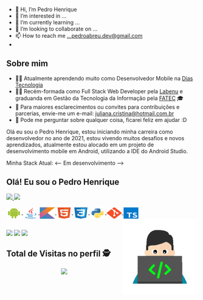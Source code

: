 - 👋 Hi, I’m Pedro Henrique
- 👀 I’m interested in ...
- 🌱 I’m currently learning ...
- 💞️ I’m looking to collaborate on ...
- 📫 How to reach me ...pedroabreu.dev@gmail.com
-

## Sobre mim

- 🐱‍💻 Atualmente aprendendo muito como Desenvolvedor Mobile na [Dias Tecnologia](https://www.diastecnologia.com.br/)
- 👩‍💻 Recém-formada como Full Stack Web Developer pela [Labenu](https://www.labenu.com.br/) e graduanda em Gestão da Tecnologia da Informação pela [FATEC](http://www.fatecguaratingueta.edu.br/nportal/) 🎓
- 💌 Para maiores esclarecimentos ou convites para contribuições e parcerias, envie-me um e-mail: juliana.cristina@hotmail.com.br
- 💬 Pode me perguntar sobre qualquer coisa, ficarei feliz em ajudar :D


Olá eu sou o Pedro Henrique, estou iniciando minha carreira como desenvolvedor no ano de 2021, estou vivendo muitos desafios e novos aprendizados, atualmente estou alocado em um projeto de desenvolvimento mobile em Android, utilizando a IDE do Android Studio.

Minha Stack Atual:
<-- Em desenvolvimento -->

## Olá! Eu sou o Pedro Henrique
 <div>
  <a href="https://github.com/pedroabreudev">
  <img height="180em" src="https://github-readme-stats.vercel.app/api?username=pedroabreudev&show_icons=true&theme=white&include_all_commits=true&count_private=true"/>
  <img height="180em" src="https://github-readme-stats.vercel.app/api/top-langs/?username=pedroabreudev&layout=compact&langs_count=7&theme=white"/>
</div>
  
<div style="display: inline_block"><br>
  <img align="center" alt="Pedro-Android" height="30" width="40" src="https://raw.githubusercontent.com/devicons/devicon/master/icons/android/android-original.svg">
  <img align="center" alt="Pedro-Java" height="30" width="40" src="https://raw.githubusercontent.com/devicons/devicon/master/icons/java/java-original.svg">  
  <img align="center" alt="Pedro-Kotlin" height="30" width="40" src="https://raw.githubusercontent.com/devicons/devicon/master/icons/kotlin/kotlin-original.svg">
  <img align="center" alt="Pedro-HTML" height="30" width="40" src="https://raw.githubusercontent.com/devicons/devicon/master/icons/html5/html5-original.svg">
  <img align="center" alt="Pedro-CSS" height="30" width="40" src="https://raw.githubusercontent.com/devicons/devicon/master/icons/css3/css3-original.svg">
  <img align="center" alt="Pedro-Python" height="30" width="40" src="https://raw.githubusercontent.com/devicons/devicon/master/icons/python/python-original.svg">
  <img align="center" alt="Pedro-Git" height="30" width="40" src="https://raw.githubusercontent.com/devicons/devicon/master/icons/git/git-original.svg">
 <img align="center" alt="Pedro-Git" height="30" width="40" src="https://raw.githubusercontent.com/devicons/devicon/master/icons/typescript/typescript-original.svg">
  <img align="right" alt="Pedro Henrique GIF" height="200" width="200" src="https://github.com/pedroabreudev/pedroabreudev/blob/main/pedroabreudev%20250x250.gif">
</div>
  
##

<div> 
<!--- <a href="https://www.youtube.com/channel/UC_-uuuZbY0AAt9CViNzvc-Q" target="_blank"><img src="https://img.shields.io/badge/YouTube-FF0000?style=for-the-badge&logo=youtube&logoColor=white" target="_blank"></a>--->
<!---<a href="https://www.twitch.tv/lpedrohl" target="_blank"><img src="https://img.shields.io/badge/Twitch-9146FF?style=for-the-badge&logo=twitch&logoColor=white" target="_blank"></a>--->
<a href="https://www.linkedin.com/in/pedroabreu-dev" target="_blank"><img src="https://img.shields.io/badge/-LinkedIn-%230077B5?style=for-the-badge&logo=linkedin&logoColor=white" target="_blank"></a>
<a href = "mailto:pedroabreu.dev@gmail.com"><img src="https://img.shields.io/badge/-Gmail-%23333?style=for-the-badge&logo=gmail&logoColor=white" target="_blank"></a>
 <a href="https://instagram.com/pedrohenriqueabreu" target="_blank"><img src="https://img.shields.io/badge/-Instagram-%23E4405F?style=for-the-badge&logo=instagram&logoColor=white" target="_blank"></a>
 
 <p align="center"> 

 ## Total de Visitas no perfil :detective: <br>
 <p align="center"> 
   <img alingn="center" src="https://profile-counter.glitch.me/pedroabreudev/count.svg" />
 </p>

</p>
 
 
<!---
![Snake animation](https://github.com/rafaballerini/rafaballerini/blob/output/github-contribution-grid-snake.svg)
--->
 
</div>




<!---
pedroabreudev/pedroabreudev is a ✨ special ✨ repository because its `README.md` (this file) appears on your GitHub profile.
You can click the Preview link to take a look at your changes.
--->
